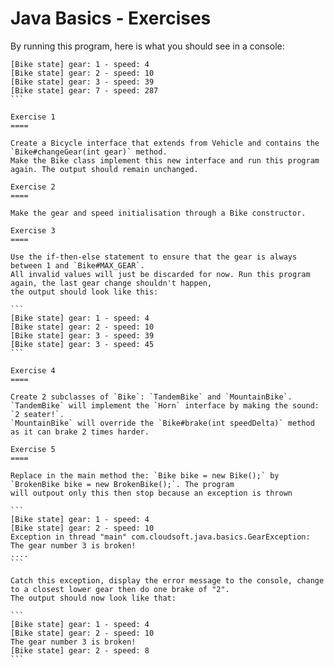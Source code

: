 Java Basics - Exercises
===

By running this program, here is what you should see in a console:

````
[Bike state] gear: 1 - speed: 4
[Bike state] gear: 2 - speed: 10
[Bike state] gear: 3 - speed: 39
[Bike state] gear: 7 - speed: 287
```

Exercise 1
====

Create a Bicycle interface that extends from Vehicle and contains the `Bike#changeGear(int gear)` method.
Make the Bike class implement this new interface and run this program again. The output should remain unchanged.

Exercise 2
====

Make the gear and speed initialisation through a Bike constructor.

Exercise 3
====

Use the if-then-else statement to ensure that the gear is always between 1 and `Bike#MAX_GEAR`.
All invalid values will just be discarded for now. Run this program again, the last gear change shouldn't happen,
the output should look like this:

```
[Bike state] gear: 1 - speed: 4
[Bike state] gear: 2 - speed: 10
[Bike state] gear: 3 - speed: 39
[Bike state] gear: 3 - speed: 45
```

Exercise 4
====

Create 2 subclasses of `Bike`: `TandemBike` and `MountainBike`.
`TandemBike` will implement the `Horn` interface by making the sound: `2 seater!`.
`MountainBike` will override the `Bike#brake(int speedDelta)` method as it can brake 2 times harder.

Exercise 5
====

Replace in the main method the: `Bike bike = new Bike();` by `BrokenBike bike = new BrokenBike();`. The program
will outpout only this then stop because an exception is thrown

```
[Bike state] gear: 1 - speed: 4
[Bike state] gear: 2 - speed: 10
Exception in thread "main" com.cloudsoft.java.basics.GearException: The gear number 3 is broken!
....
```

Catch this exception, display the error message to the console, change to a closest lower gear then do one brake of "2".
The output should now look like that:

```
[Bike state] gear: 1 - speed: 4
[Bike state] gear: 2 - speed: 10
The gear number 3 is broken!
[Bike state] gear: 2 - speed: 8
```
